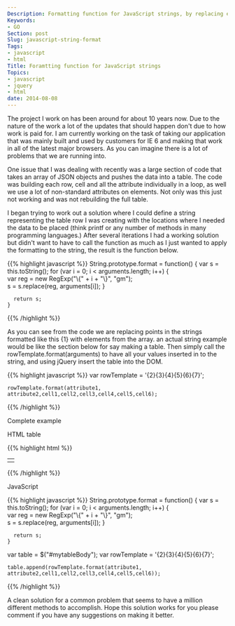 ```yaml
---
Description: Formatting function for JavaScript strings, by replacing elements in a the string using values passed in to the method.
Keywords:
- GO
Section: post
Slug: javascript-string-format
Tags:
- javascript
- html
Title: Foramtting function for JavaScript strings
Topics:
- javascript
- jquery
- html
date: 2014-08-08
---
```


The project I work on has been around for about 10 years now. Due to the nature of the work a lot of the updates that should happen don't due to how work is paid for. I am currently working on the task of taking our application that was mainly built and used by customers for IE 6 and making that work in all of the latest major browsers. As you can imagine there is a lot of problems that we are running into. 

One issue that I was dealing with recently was a large section of code that takes an array of JSON objects and pushes the data into a table. The code was building each row, cell and all the attribute individually in a loop, as well we use a lot of non-standard attributes on elements. Not only was this just not working and was not rebuilding the full table. 

I began trying to work out a solution where I could define a string representing the table row I was creating with the locations where I needed the data to be placed (think printf or any number of methods in many programming languages.) After several iterations I had a working solution but didn't want to have to call the function as much as I just wanted to apply the formatting to the string, the result is the function below.

{{% highlight javascript %}}
	String.prototype.format = function() {
	  var s = this.toString();
	  for (var i = 0; i < arguments.length; i++) {       
	    var reg = new RegExp("\\{" + i + "\\}", "gm");             
	    s = s.replace(reg, arguments[i]);
	  }

	  return s;
	}

{{% /highlight %}}

As you can see from the code we are replacing points in the strings formatted like this {1} with elements from the array. an actual string example would be like the section below for say making a table. Then simply call the rowTemplate.format(arguments) to have all your values inserted in to the string, and using jQuery insert the table into the DOM.

{{% highlight javascript %}}
	var rowTemplate = '<tr style="background:#ddd;cursor:pointer;" attribute1="{0}" attribute2="{1}"><td>{2}</td><td>{3}</td><td>{4}</td><td>{5}</td><td>{6}</td><td>{7}</td></tr>';

    rowTemplate.format(attribute1, attribute2,cell1,cell2,cell3,cell4,cell5,cell6);

{{% /highlight %}}

Complete example

HTML table 

{{% highlight html %}}
<table>
    <tbody id="mytableBody">
        <tr>
            <td></td>
        </tr>
    </tbody>
</table>
{{% /highlight %}}

JavaScript

{{% highlight javascript %}}
	String.prototype.format = function() {
	  var s = this.toString();
	  for (var i = 0; i < arguments.length; i++) {       
	    var reg = new RegExp("\\{" + i + "\\}", "gm");             
	    s = s.replace(reg, arguments[i]);
	  }

	  return s;
	}

   var table = $("#mytableBody");
    var rowTemplate = '<tr style="background:#ddd;cursor:pointer;" attribute1="{0}" attribute2="{1}"><td>{2}</td><td>{3}</td><td>{4}</td><td>{5}</td><td>{6}</td><td>{7}</td></tr>';

    table.append(rowTemplate.format(attribute1, attribute2,cell1,cell2,cell3,cell4,cell5,cell6));

{{% /highlight %}}


A clean solution for a common problem that seems to have a million different methods to accomplish. Hope this solution works for you please comment if you have any suggestions on making it better.